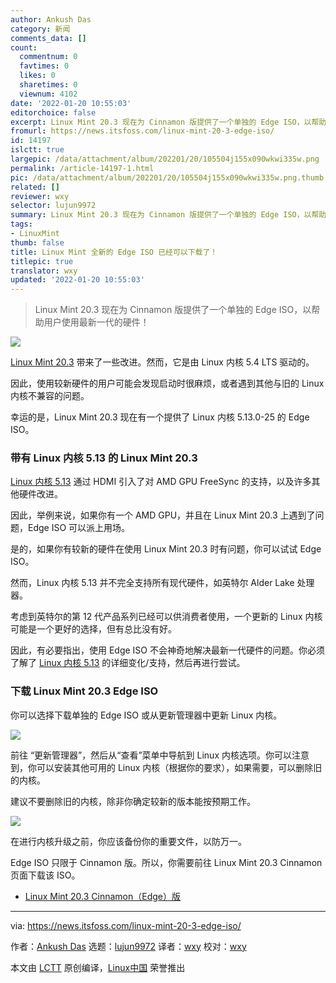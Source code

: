 ```yaml
---
author: Ankush Das
category: 新闻
comments_data: []
count:
  commentnum: 0
  favtimes: 0
  likes: 0
  sharetimes: 0
  viewnum: 4102
date: '2022-01-20 10:55:03'
editorchoice: false
excerpt: Linux Mint 20.3 现在为 Cinnamon 版提供了一个单独的 Edge ISO，以帮助用户使用最新一代的硬件！
fromurl: https://news.itsfoss.com/linux-mint-20-3-edge-iso/
id: 14197
islctt: true
largepic: /data/attachment/album/202201/20/105504j155x090wkwi335w.png
permalink: /article-14197-1.html
pic: /data/attachment/album/202201/20/105504j155x090wkwi335w.png.thumb.jpg
related: []
reviewer: wxy
selector: lujun9972
summary: Linux Mint 20.3 现在为 Cinnamon 版提供了一个单独的 Edge ISO，以帮助用户使用最新一代的硬件！
tags:
- LinuxMint
thumb: false
title: Linux Mint 全新的 Edge ISO 已经可以下载了！
titlepic: true
translator: wxy
updated: '2022-01-20 10:55:03'
---
```



> 
> Linux Mint 20.3 现在为 Cinnamon 版提供了一个单独的 Edge ISO，以帮助用户使用最新一代的硬件！
> 
> 
> 


![](/data/attachment/album/202201/20/105504j155x090wkwi335w.png)


[Linux Mint 20.3](https://news.itsfoss.com/linux-mint-20-3-una-release/) 带来了一些改进。然而，它是由 Linux 内核 5.4 LTS 驱动的。


因此，使用较新硬件的用户可能会发现启动时很麻烦，或者遇到其他与旧的 Linux 内核不兼容的问题。


幸运的是，Linux Mint 20.3 现在有一个提供了 Linux 内核 5.13.0-25 的 Edge ISO。


### 带有 Linux 内核 5.13 的 Linux Mint 20.3


[Linux 内核 5.13](https://news.itsfoss.com/linux-kernel-5-13-release/) 通过 HDMI 引入了对 AMD GPU FreeSync 的支持，以及许多其他硬件改进。


因此，举例来说，如果你有一个 AMD GPU，并且在 Linux Mint 20.3 上遇到了问题，Edge ISO 可以派上用场。


是的，如果你有较新的硬件在使用 Linux Mint 20.3 时有问题，你可以试试 Edge ISO。


然而，Linux 内核 5.13 并不完全支持所有现代硬件，如英特尔 Alder Lake 处理器。


考虑到英特尔的第 12 代产品系列已经可以供消费者使用，一个更新的 Linux 内核可能是一个更好的选择，但有总比没有好。


因此，有必要指出，使用 Edge ISO 不会神奇地解决最新一代硬件的问题。你必须了解了 [Linux 内核 5.13](https://news.itsfoss.com/linux-kernel-5-13-release/) 的详细变化/支持，然后再进行尝试。


### 下载 Linux Mint 20.3 Edge ISO


你可以选择下载单独的 Edge ISO 或从更新管理器中更新 Linux 内核。


![](/data/attachment/album/202201/20/105504qp2ppxo7ja3ol3x0.png)


前往 “更新管理器”，然后从“查看”菜单中导航到 Linux 内核选项。你可以注意到，你可以安装其他可用的 Linux 内核（根据你的要求），如果需要，可以删除旧的内核。


建议不要删除旧的内核，除非你确定较新的版本能按预期工作。


![](/data/attachment/album/202201/20/105504ah8mm4sfm0m68uu1.png)


在进行内核升级之前，你应该备份你的重要文件，以防万一。


Edge ISO 只限于 Cinnamon 版。所以，你需要前往 Linux Mint 20.3 Cinnamon 页面下载该 ISO。


* [Linux Mint 20.3 Cinnamon（Edge）版](https://www.linuxmint.com/edition.php?id=296)




---


via: <https://news.itsfoss.com/linux-mint-20-3-edge-iso/>


作者：[Ankush Das](https://news.itsfoss.com/author/ankush/) 选题：[lujun9972](https://github.com/lujun9972) 译者：[wxy](https://github.com/wxy) 校对：[wxy](https://github.com/wxy)


本文由 [LCTT](https://github.com/LCTT/TranslateProject) 原创编译，[Linux中国](https://linux.cn/) 荣誉推出